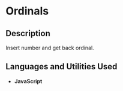<h1>Ordinals</h1>

<h2>Description</h2>
Insert number and get back ordinal.
<br />


<h2>Languages and Utilities Used</h2>

- <b>JavaScript</b> 
